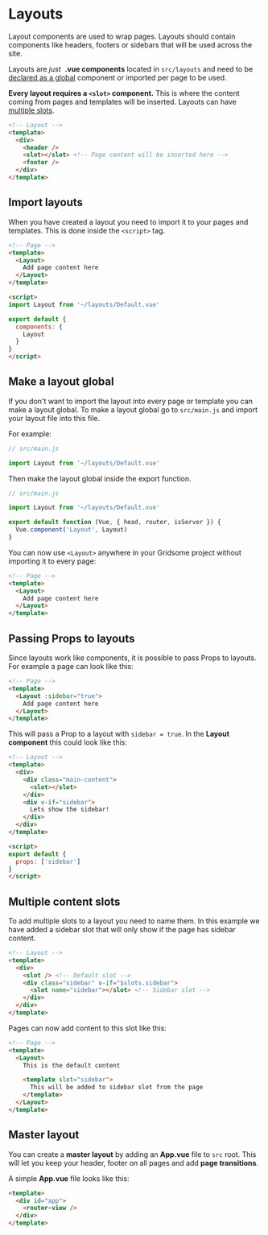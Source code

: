 # Layouts

Layout components are used to wrap pages. Layouts should contain components like headers, footers or sidebars that will be used across the site.

Layouts are _just_ &nbsp;**.vue components** located in `src/layouts` and need to be [declared as a global](#make-a-layout-global) component or imported per page to be used.

**Every layout requires a `<slot>` component.** This is where the content coming from pages and templates will be inserted. Layouts can have [multiple slots](#multiple-content-slots).

```html
<!-- Layout -->
<template>
  <div>
    <header />
    <slot></slot> <!-- Page content will be inserted here -->
    <footer />
  </div>
</template>
```

## Import layouts

When you have created a layout you need to import it to your pages and templates. This is done inside the `<script>` tag.

```html
<!-- Page -->
<template>
  <Layout>
    Add page content here
  </Layout>
</template>

<script>
import Layout from '~/layouts/Default.vue'

export default {
  components: {
    Layout
  }
}
</script>

```

## Make a layout global

If you don't want to import the layout into every page or template you can make a layout global. To make a layout global go to `src/main.js` and import your layout file into this file.

For example:

```javascript
// src/main.js

import Layout from '~/layouts/Default.vue'
```

Then make the layout global inside the export function.

```javascript
// src/main.js

import Layout from '~/layouts/Default.vue'

export default function (Vue, { head, router, isServer }) {
  Vue.component('Layout', Layout)
}
```

You can now use `<Layout>` anywhere in your Gridsome project without importing it to every page:

```html
<!-- Page -->
<template>
  <Layout>
    Add page content here
  </Layout>
</template>

```

## Passing Props to layouts

Since layouts work like components, it is possible to pass Props to layouts. For example a page can look like this:

```html
<!-- Page -->
<template>
  <Layout :sidebar="true">
    Add page content here
  </Layout>
</template>
```

This will pass a Prop to a layout with `sidebar = true`. In the **Layout component** this could look like this:

```html
<!-- Layout -->
<template>
  <div>
    <div class="main-content">
      <slot></slot>
    </div>
    <div v-if="sidebar">
      Lets show the sidebar!
    </div>
  </div>
</template>

<script>
export default {
  props: ['sidebar']
}
</script>
```

## Multiple content slots

To add multiple slots to a layout you need to name them. In this example we have added a sidebar slot that will only show if the page has sidebar content.

```html
<!-- Layout -->
<template>
  <div>
    <slot /> <!-- Default slot -->
    <div class="sidebar" v-if="$slots.sidebar">
      <slot name="sidebar"></slot> <!-- Sidebar slot -->
    </div>
  </div>
</template>
```

Pages can now add content to this slot like this:

```html
<!-- Page -->
<template>
  <Layout>
    This is the default content

    <template slot="sidebar">
      This will be added to sidebar slot from the page
    </template>
  </Layout>
</template>
```

## Master layout

You can create a **master layout** by adding an **App.vue** file to `src` root. This will let you keep your header, footer on all pages and add **page transitions**.

A simple **App.vue** file looks like this:

```html
<template>
  <div id="app">
    <router-view />
  </div>
</template>
```
